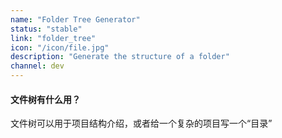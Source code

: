 ```yaml
---
name: "Folder Tree Generator"
status: "stable"
link: "folder_tree"
icon: "/icon/file.jpg"
description: "Generate the structure of a folder"
channel: dev
---
```


#### 文件树有什么用？

文件树可以用于项目结构介绍，或者给一个复杂的项目写一个“目录”
